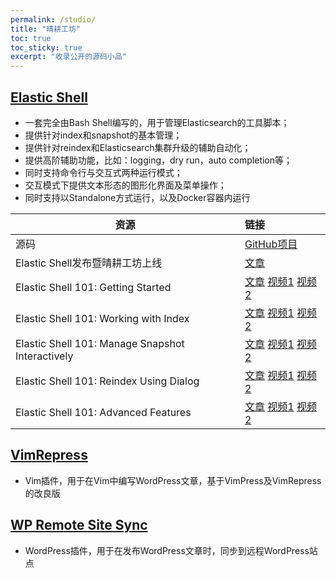 ```yaml
---
permalink: /studio/
title: "晴耕工坊"
toc: true
toc_sticky: true
excerpt: "收录公开的源码小品"
---
```


## [Elastic Shell](https://github.com/morningspace/elastic-shell)

* 一套完全由Bash Shell编写的，用于管理Elasticsearch的工具脚本；
* 提供针对index和snapshot的基本管理；
* 提供针对reindex和Elasticsearch集群升级的辅助自动化；
* 提供高阶辅助功能，比如：logging，dry run，auto completion等；
* 同时支持命令行与交互式两种运行模式；
* 交互模式下提供文本形态的图形化界面及菜单操作；
* 同时支持以Standalone方式运行，以及Docker容器内运行

| 资源 	| 链接
| ---- 	|:----
| 源码 | [GitHub项目](https://github.com/morningspace/elastic-shell)
| Elastic Shell发布暨晴耕工坊上线 | [文章](/tech/elash-and-studio/)
| Elastic Shell 101: Getting Started | [文章](/tech/elash101-1/) [视频1](/ "优酷") [视频2](/ "YouTube")
| Elastic Shell 101: Working with Index | [文章](/tech/elash101-2/) [视频1](/ "优酷") [视频2](/ "YouTube")
| Elastic Shell 101: Manage Snapshot Interactively | [文章](/tech/elash101-3/) [视频1](/ "优酷") [视频2](/ "YouTube")
| Elastic Shell 101: Reindex Using Dialog | [文章](/tech/elash101-4/) [视频1](/ "优酷") [视频2](/ "YouTube")
| Elastic Shell 101: Advanced Features | [文章](/tech/elash101-5/) [视频1](/ "优酷") [视频2](/ "YouTube")

## [VimRepress](https://github.com/morningspace/VimRepress)

* Vim插件，用于在Vim中编写WordPress文章，基于VimPress及VimRepress的改良版

## [WP Remote Site Sync](https://github.com/morningspace/wp-remote-site-sync)

* WordPress插件，用于在发布WordPress文章时，同步到远程WordPress站点
